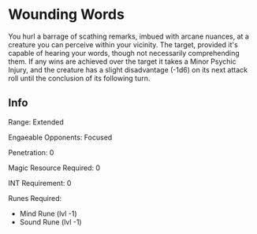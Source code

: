 # Wounding Words

You hurl a barrage of scathing remarks, imbued with arcane nuances, at a creature you can perceive within your vicinity. The target, provided it's capable of hearing your words, though not necessarily comprehending them. If any wins are achieved over the target it takes a Minor Psychic Injury, and the creature has a slight disadvantage (-1d6) on its next attack roll until the conclusion of its following turn.

## Info

Range: Extended

Engaeable Opponents: Focused

Penetration: 0

Magic Resource Required: 0

INT Requirement: 0

Runes Required:

- Mind Rune (lvl -1)
- Sound Rune (lvl -1)
